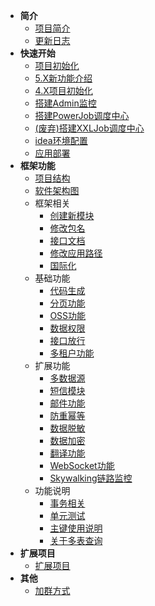 <!-- _sidebar.md -->

* **简介**
  * [项目简介](/ruoyi-vue-plus/home.md)
  * [更新日志](/ruoyi-vue-plus/changlog.md)
* **快速开始**
  * [项目初始化](/ruoyi-vue-plus/quickstart/init.md)
  * [5.X新功能介绍](/ruoyi-vue-plus/quickstart/5.Xnew.md)
  * [4.X项目初始化](/ruoyi-vue-plus/quickstart/4.Xinit.md)
  * [搭建Admin监控](/ruoyi-vue-plus/quickstart/admin_init.md)
  * [搭建PowerJob调度中心](/ruoyi-vue-plus/quickstart/power_job_init.md)
  * [(废弃)搭建XXLJob调度中心](/ruoyi-vue-plus/quickstart/xxl_job_init.md)
  * [idea环境配置](/ruoyi-vue-plus/quickstart/idea_environment.md)
  * [应用部署](/ruoyi-vue-plus/quickstart/deploy.md)
* **框架功能**
  * [项目结构](/ruoyi-vue-plus/framework/tree.md)
  * [软件架构图](/ruoyi-vue-plus/framework/architecture_diagram.md)
  * 框架相关
    * [创建新模块](/ruoyi-vue-plus/framework/association/new_module.md)
    * [修改包名](/ruoyi-vue-plus/framework/association/update_package_name.md)
    * [接口文档](/ruoyi-vue-plus/framework/association/doc.md)
    * [修改应用路径](/ruoyi-vue-plus/framework/association/update_url.md)
    * [国际化](/ruoyi-vue-plus/framework/association/i18n.md)
  * 基础功能
    * [代码生成](/ruoyi-vue-plus/framework/basic/code_generate.md)
    * [分页功能](/ruoyi-vue-plus/framework/basic/page.md)
    * [OSS功能](/ruoyi-vue-plus/framework/basic/oss.md)
    * [数据权限](/ruoyi-vue-plus/framework/basic/permissions.md)
    * [接口放行](/ruoyi-vue-plus/framework/basic/interface_release.md)
    * [多租户功能](/ruoyi-vue-plus/framework/basic/tenant.md)
  * 扩展功能
    * [多数据源](/ruoyi-vue-plus/framework/extend/dynamic_datasource.md)
    * [短信模块](/ruoyi-vue-plus/framework/extend/sms.md)
    * [邮件功能](/ruoyi-vue-plus/framework/extend/mail.md)
    * [防重幂等](/ruoyi-vue-plus/framework/extend/idempotent.md)
    * [数据脱敏](/ruoyi-vue-plus/framework/extend/sensitive.md)
    * [数据加密](/ruoyi-vue-plus/framework/extend/encrypt.md)
    * [翻译功能](/ruoyi-vue-plus/framework/extend/translation.md)
    * [WebSocket功能](/ruoyi-vue-plus/framework/extend/websocket.md)
    * [Skywalking链路监控](/ruoyi-vue-plus/framework/extend/skywalking.md)
  * 功能说明
    * [事务相关](/ruoyi-vue-plus/framework/explain/transaction.md)
    * [单元测试](/ruoyi-vue-plus/framework/explain/test.md)
    * [主键使用说明](/ruoyi-vue-plus/framework/explain/key.md)
    * [关于多表查询](/ruoyi-vue-plus/framework/explain/about_join.md)
* **扩展项目**
  * [扩展项目](/ruoyi-vue-plus/extend-project/list.md)
* **其他**
  * [加群方式](/ruoyi-vue-plus/other/group_chat.md)